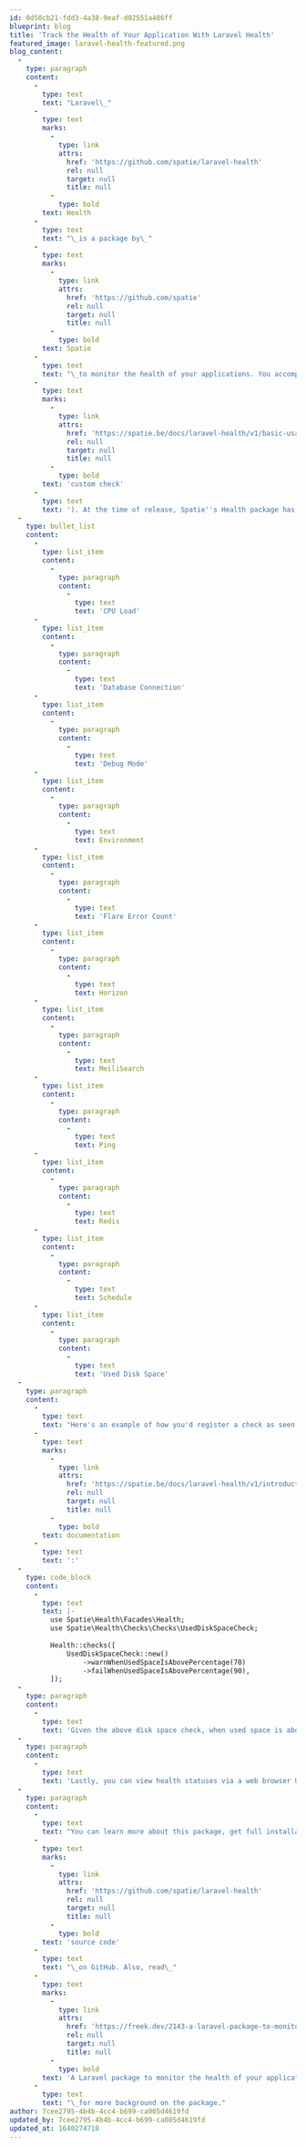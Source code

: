 ```yaml
---
id: 0d50cb21-fdd3-4a38-9eaf-d02551a486ff
blueprint: blog
title: 'Track the Health of Your Application With Laravel Health'
featured_image: laravel-health-featured.png
blog_content:
  -
    type: paragraph
    content:
      -
        type: text
        text: "Laravel\_"
      -
        type: text
        marks:
          -
            type: link
            attrs:
              href: 'https://github.com/spatie/laravel-health'
              rel: null
              target: null
              title: null
          -
            type: bold
        text: Health
      -
        type: text
        text: "\_is a package by\_"
      -
        type: text
        marks:
          -
            type: link
            attrs:
              href: 'https://github.com/spatie'
              rel: null
              target: null
              title: null
          -
            type: bold
        text: Spatie
      -
        type: text
        text: "\_to monitor the health of your applications. You accomplish this by configuring one or more of the available checks (or creating a\_"
      -
        type: text
        marks:
          -
            type: link
            attrs:
              href: 'https://spatie.be/docs/laravel-health/v1/basic-usage/creating-custom-checks'
              rel: null
              target: null
              title: null
          -
            type: bold
        text: 'custom check'
      -
        type: text
        text: '). At the time of release, Spatie''s Health package has the following checks:'
  -
    type: bullet_list
    content:
      -
        type: list_item
        content:
          -
            type: paragraph
            content:
              -
                type: text
                text: 'CPU Load'
      -
        type: list_item
        content:
          -
            type: paragraph
            content:
              -
                type: text
                text: 'Database Connection'
      -
        type: list_item
        content:
          -
            type: paragraph
            content:
              -
                type: text
                text: 'Debug Mode'
      -
        type: list_item
        content:
          -
            type: paragraph
            content:
              -
                type: text
                text: Environment
      -
        type: list_item
        content:
          -
            type: paragraph
            content:
              -
                type: text
                text: 'Flare Error Count'
      -
        type: list_item
        content:
          -
            type: paragraph
            content:
              -
                type: text
                text: Horizon
      -
        type: list_item
        content:
          -
            type: paragraph
            content:
              -
                type: text
                text: MeiliSearch
      -
        type: list_item
        content:
          -
            type: paragraph
            content:
              -
                type: text
                text: Ping
      -
        type: list_item
        content:
          -
            type: paragraph
            content:
              -
                type: text
                text: Redis
      -
        type: list_item
        content:
          -
            type: paragraph
            content:
              -
                type: text
                text: Schedule
      -
        type: list_item
        content:
          -
            type: paragraph
            content:
              -
                type: text
                text: 'Used Disk Space'
  -
    type: paragraph
    content:
      -
        type: text
        text: "Here's an example of how you'd register a check as seen in the\_"
      -
        type: text
        marks:
          -
            type: link
            attrs:
              href: 'https://spatie.be/docs/laravel-health/v1/introduction'
              rel: null
              target: null
              title: null
          -
            type: bold
        text: documentation
      -
        type: text
        text: ':'
  -
    type: code_block
    content:
      -
        type: text
        text: |-
          use Spatie\Health\Facades\Health;
          use Spatie\Health\Checks\Checks\UsedDiskSpaceCheck;
           
          Health::checks([
              UsedDiskSpaceCheck::new()
                  ->warnWhenUsedSpaceIsAbovePercentage(70)
                  ->failWhenUsedSpaceIsAbovePercentage(90),
          ]);
  -
    type: paragraph
    content:
      -
        type: text
        text: 'Given the above disk space check, when used space is above 90%, the health package will send a notification via email, Slack, or Oh Dear! Spatie Health automatically throttles notifications so that you''ll only receive one notification per hour by default, or you can configure a custom throttling timeframe in minutes.'
  -
    type: paragraph
    content:
      -
        type: text
        text: 'Lastly, you can view health statuses via a web browser UI provided by this package, from the CLI, or as JSON.'
  -
    type: paragraph
    content:
      -
        type: text
        text: "You can learn more about this package, get full installation instructions, and view the\_"
      -
        type: text
        marks:
          -
            type: link
            attrs:
              href: 'https://github.com/spatie/laravel-health'
              rel: null
              target: null
              title: null
          -
            type: bold
        text: 'source code'
      -
        type: text
        text: "\_on GitHub. Also, read\_"
      -
        type: text
        marks:
          -
            type: link
            attrs:
              href: 'https://freek.dev/2143-a-laravel-package-to-monitor-the-health-of-your-application?ref=laravelnews'
              rel: null
              target: null
              title: null
          -
            type: bold
        text: 'A Laravel package to monitor the health of your application'
      -
        type: text
        text: "\_for more background on the package."
author: 7cee2795-4b4b-4cc4-b699-ca005d4619fd
updated_by: 7cee2795-4b4b-4cc4-b699-ca005d4619fd
updated_at: 1640274710
---
```


